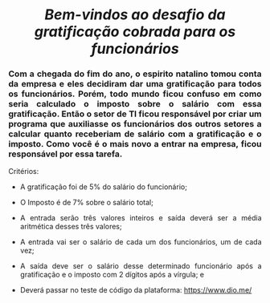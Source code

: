 <span align="center">

#  *Bem-vindos ao desafio da gratificação cobrada para os funcionários*

</span>

<span align="justify">

### Com a chegada do fim do ano, o espirito natalino tomou conta da empresa e eles decidiram dar uma gratificação para todos os funcionários. Porém, todo mundo ficou confuso em como seria calculado o imposto sobre o salário com essa gratificação. Então o setor de TI ficou responsável por criar um programa que auxiliasse os funcionários dos outros setores a calcular quanto receberiam de salário com a gratificação e o imposto. Como você é o mais novo a entrar na empresa, ficou responsável por essa tarefa.

Critérios:

- A gratificação foi de 5% do salário do funcionário;

- O Imposto é de 7% sobre o salário total;

- A entrada serão três valores inteiros e saída deverá ser a média aritmética desses três valores;

- A entrada vai ser o salário de cada um dos funcionários, um de cada vez;

- A saída deve ser o salário desse determinado funcionário após a gratificação e o imposto com 2 dígitos após a vírgula; e

- Deverá passar no teste de código da plataforma: https://www.dio.me/
 
</span>